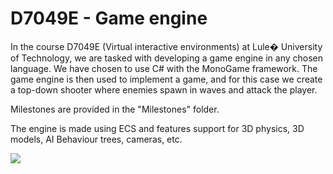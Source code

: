 # D7049E - Game engine
In the course D7049E (Virtual interactive environments) at Lule� University of Technology, we are tasked with developing a game engine in any chosen language. We have chosen to use C# with the MonoGame framework. The game engine is then used to implement a game, and for this case we create a top-down shooter where enemies spawn in waves and attack the player.

Milestones are provided in the "Milestones" folder.

The engine is made using ECS and features support for 3D physics, 3D models, AI Behaviour trees, cameras, etc.

![](img/game-demo.gif)
